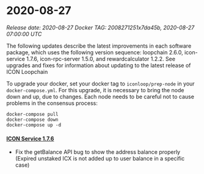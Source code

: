 # 2020-08-27

_Release date: 2020-08-27_ _Docker TAG: 2008271251x7da45b, 2020-08-27 07:00:00 UTC_

The following updates describe the latest improvements in each software package, which uses the following version sequence: loopchain 2.6.0, icon-service 1.7.6, icon-rpc-server 1.5.0, and rewardcalculator 1.2.2. See upgrades and fixes for information about updating to the latest release of ICON Loopchain

To upgrade your docker, set your docker tag to `iconloop/prep-node` in your `docker-compose.yml`. For this upgrade, it is necessary to bring the node down and up, due to changes. Each node needs to be careful not to cause problems in the consensus process:

```text
docker-compose pull
docker-compose down
docker-compose up -d
```

#### [**ICON Service 1.7.6**](https://github.com/icon-project/icon-service/releases/tag/1.7.6)

* Fix the getBalance API bug to show the address balance properly \(Expired unstaked ICX is not added up to user balance in a specific case\)

